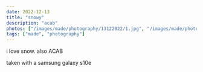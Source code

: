 ```yaml
---
date: 2022-12-13
title: "snowy"
description: "acab"
photos: ["/images/made/photography/13122022/1.jpg", "/images/made/photography/13122022/2.jpg", "/images/made/photography/13122022/3.jpg", "/images/made/photography/13122022/4.jpg"]
tags: ["made", "photography"]
---
```

i love snow. also ACAB

taken with a samsung galaxy s10e
